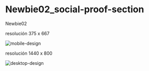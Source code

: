 # Newbie02_social-proof-section
Newbie02

resolución 375 x 667


![mobile-design](https://user-images.githubusercontent.com/63480084/111397423-0a433c80-86a0-11eb-8ac9-a7692d78dd22.jpg)

resolución 1440 x 800


![desktop-design](https://user-images.githubusercontent.com/63480084/111397797-e9c7b200-86a0-11eb-94a4-ed6c1b809dcf.jpg)

